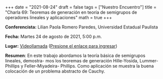 +++
date      = "2021-08-24"
draft     = false
tags      = ["Nuestro Encuentro"]
title     = "Charla 69: Teoremas de generación en teoría de semigrupos de operadores lineales y aplicaciones"
math      = true
+++

**Conferencista:**  Lilian Paola Romero Paredes, Universidad Estadual Paulista

**Fecha:** Martes 24 de agosto de 2021, 5:00 p.m.

**Lugar:** [Videollamada](https://meet.google.com/izy-pzig-pbf)  ([Presione el enlace para ingresar](https://meet.google.com/izy-pzig-pbf))

**Resumen**: En este trabajo abordamos la teoría básica de semigrupos lineales, demostra- mos los teoremas de generación Hille-Yosida, Lummer-Phillips y Feller-Miyadeira- Phillips. Como aplicación se muestra la buena colocación de un problema abstracto de Cauchy.
